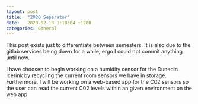 ```yaml
---
layout: post
title:  "2020 Seperator"
date:   2020-02-18 1:18:04 +1200
categories: General
---
```


This post exists just to differentiate between semesters. 
It is also due to the gitlab services being down for a while, ergo I could not commit anything until now.

I have choosen to begin working on a humidity sensor for the Dunedin Icerink by recycling the current room sensors we
 have in storage. Furthermore, I will be working on a web-based app for the C02 sensors so the user can read the current 
C02 levels within an given environment on the web app.